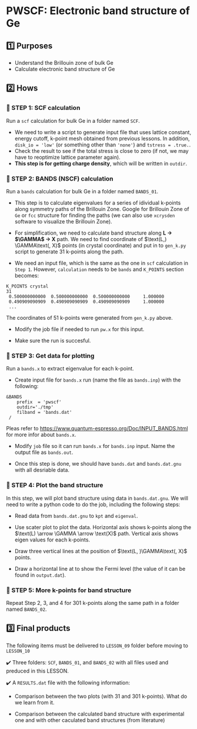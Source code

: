 # PWSCF: Electronic band structure of Ge 

## :one: Purposes
- Understand the Brillouin zone of bulk Ge
- Calculate electronic band structure of Ge

## :two: Hows
### :large_blue_diamond: STEP 1: SCF calculation

Run a `scf` calculation for bulk Ge in a folder named `SCF`.

- We need to write a script to generate input file that uses lattice constant, energy cutoff, k-point mesh obtained from previous lessons. In addition, `disk_io = 'low'` (or something other than `'none'`) and `tstress = .true.`. 
- Check the result to see if the total stress is close to zero (if not, we may have to reoptimize lattice parameter again). 
- **This step is for getting charge density**, which will be written in `outdir`. 

### :large_blue_diamond: STEP 2: BANDS (NSCF) calculation

Run a `bands` calculation for bulk Ge in a folder named `BANDS_01`.

- This step is to calculate eigenvalues for a series of idividual k-points along symmetry paths of the Brillouin Zone. Google for Brillouin Zone of `Ge` or `fcc` structure for finding the paths (we can also use `xcrysden` software to visualize the Brillouin Zone).   

- For simplification, we need to calculate band structure along **L $\rightarrow$ $\GAMMA$ $\rightarrow$ X** path. We need to find coordinate of $\text(L,) \GAMMA\text(, X)$ points (in crystal coordinate) and put in to `gen_k.py` script to generate 31 k-points along the path.

- We need an input file, which is the same as the one in `scf` calculation in `Step 1`. However, `calculation` needs to be `bands` and `K_POINTS` section becomes:
```
K_POINTS crystal
31
 0.500000000000  0.500000000000  0.500000000000     1.000000
 0.490909090909  0.490909090909  0.490909090909     1.000000
 ...

```
The coordinates of 51 k-points were generated from `gen_k.py` above.

- Modify the job file if needed to run `pw.x` for this input.

- Make sure the run is succesful.

### :large_blue_diamond: STEP 3: Get data for plotting

Run a `bands.x` to extract eigenvalue for each k-point.

- Create input file for `bands.x` run (name the file as `bands.inp`) with the following:
```
&BANDS
    prefix  = 'pwscf'
    outdir='./tmp'
    filband = 'bands.dat'
 /
```
Pleas refer to https://www.quantum-espresso.org/Doc/INPUT_BANDS.html for more infor about `bands.x`.

- Modify `job` file so it can run `bands.x` for `bands.inp` input. Name the output file as `bands.out`.

- Once this step is done, we should have `bands.dat` and `bands.dat.gnu` with all desriable data.

### :large_blue_diamond: STEP 4: Plot the band structure

In this step, we will plot band structure using data in `bands.dat.gnu`. We will need to write a python code to do the job, including the following steps:

- Read data from `bands.dat.gnu` to `kpt` and `eigenval`.

- Use scater plot to plot the data. Horizontal axis shows k-points along the $\text(L) \arrow \GAMMA \arrow \text(X)$ path. Vertical axis shows eigen values for each k-points.

- Draw three vertical lines at the position of $\text(L, )\GAMMA\text(, X)$ points.

- Draw a horizontal line at to show the Fermi level (the value of it can be found in `output.dat`).

### :large_blue_diamond: STEP 5: More k-points for band structure

Repeat Step 2, 3, and 4 for 301 k-points along the same path in a folder named `BANDS_02`.


## :three: Final products
The following items must be delivered to `LESSON_09` folder before moving to `LESSON_10`

:heavy_check_mark: Three folders: `SCF`, `BANDS_01`, and `BANDS_02` with all files used and preduced in this LESSON.

:heavy_check_mark: A `RESULTS.dat` file with the following information:

- Comparison between the two plots (with 31 and 301 k-points). What do we learn from it.

- Comparison between the calculated band structure with experimental one and with other caculated band structures (from literature)


